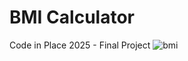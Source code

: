 # BMI Calculator

Code in Place 2025 - Final Project
![bmi](https://github.com/user-attachments/assets/01a806a6-c63b-4e57-b7dc-86a1c9c504d3)
